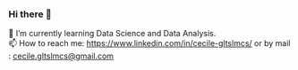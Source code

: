 ### Hi there 👋
 🌱 I’m currently learning Data Science and Data Analysis.</br>
 📫 How to reach me: https://www.linkedin.com/in/cecile-gltslmcs/ or by mail : cecile.gltslmcs@gmail.com </br>
 
<!--
**Sylvariane/Sylvariane** is a ✨ _special_ ✨ repository because its `README.md` (this file) appears on your GitHub profile.

Here are some ideas to get you started:

- 🔭 I’m currently working on ...
- 👯 I’m looking to collaborate on ...
- 🤔 I’m looking for help with ...
- 💬 Ask me about ...
- 📫 How to reach me: ...
- 😄 Pronouns: ...
- ⚡ Fun fact: ...
-->
